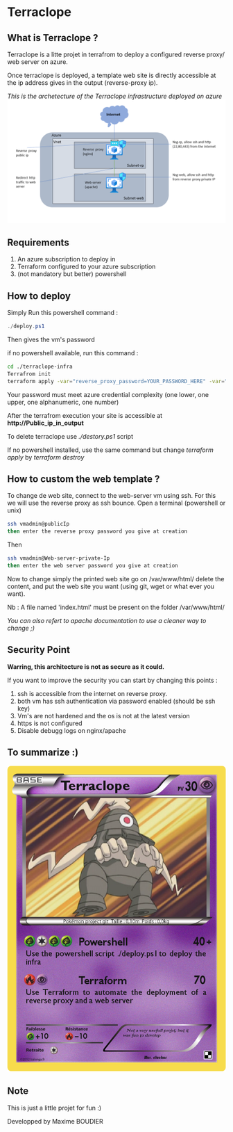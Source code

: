 # Terraclope
## What is Terraclope ?
Terraclope is a litte projet in terrafrom to deploy a configured reverse proxy/ web server on azure.

Once terraclope is deployed, a template web site is directly accessible at the ip address gives in the output (reverse-proxy ip).

*This is the archetecture of the Terraclope infrastructure deployed on azure*
![image info](./img/infra.PNG)


## Requirements

1. An azure subscription to deploy in
2. Terraform configured to your azure subscription
3. (not mandatory but better) powershell

## How to deploy
Simply Run this powershell command :

```powershell
./deploy.ps1
```
Then gives the vm's password 

if no powershell available, run this command :
```bash
cd ./terraclope-infra
Terrafrom init
terraform apply -var="reverse_proxy_password=YOUR_PASSWORD_HERE" -var="web_server_password=YOUR_PASSWORD_HERE" --auto-approve
```
Your password must meet azure credential complexity (one lower, one upper, one alphanumeric, one number)

After the terrafrom execution your site is accessible at **http://Public_ip_in_output** 

To delete terraclope use *./destory.ps1* script

If no powershell installed, use the same command but change *terraform apply* by *terraform destroy*

## How to custom the web template ?
To change de web site, connect to the web-server vm using ssh.
For this we will use the reverse proxy as ssh bounce.
Open a terminal (powershell or unix)

```bash
ssh vmadmin@publicIp
then enter the reverse proxy password you give at creation
```

Then
```bash
ssh vmadmin@Web-server-private-Ip
then enter the web server password you give at creation
```

Now to change simply the printed web site go on /var/www/html/ delete the content, and put the web site you want (using git, wget or what ever you want).

Nb : A file named 'index.html' must be present on the folder /var/www/html/

*You can also refert to apache documentation to use a cleaner way to change ;)*

## Security Point
**Warring, this architecture is not as secure as it could.**

If you want to improve the security you can start by changing this points : 
1. ssh is accessible from the internet on reverse proxy.
2. both vm has ssh authentication via password enabled (should be ssh key)
3. Vm's are not hardened and the os is not at the latest version
4. https is not configured
5. Disable debugg logs on nginx/apache

## To summarize :)
![image info](./img/Terraclope.png)


## Note
This is just a little projet for fun :)

Developped by Maxime BOUDIER

